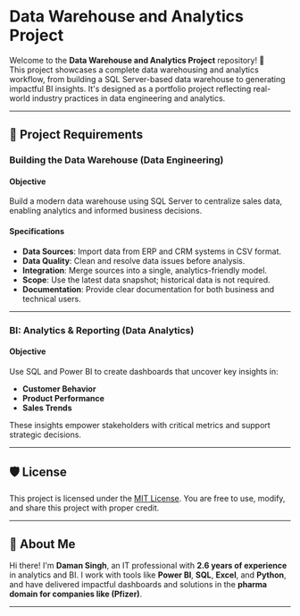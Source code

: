 # Data Warehouse and Analytics Project

Welcome to the **Data Warehouse and Analytics Project** repository! 🚀  
This project showcases a complete data warehousing and analytics workflow, from building a SQL Server-based data warehouse to generating impactful BI insights. It's designed as a portfolio project reflecting real-world industry practices in data engineering and analytics.

---

## 📌 Project Requirements

### Building the Data Warehouse (Data Engineering)

#### Objective
Build a modern data warehouse using SQL Server to centralize sales data, enabling analytics and informed business decisions.

#### Specifications
- **Data Sources**: Import data from ERP and CRM systems in CSV format.
- **Data Quality**: Clean and resolve data issues before analysis.
- **Integration**: Merge sources into a single, analytics-friendly model.
- **Scope**: Use the latest data snapshot; historical data is not required.
- **Documentation**: Provide clear documentation for both business and technical users.

---

### BI: Analytics & Reporting (Data Analytics)

#### Objective
Use SQL and Power BI to create dashboards that uncover key insights in:

- **Customer Behavior**
- **Product Performance**
- **Sales Trends**

These insights empower stakeholders with critical metrics and support strategic decisions.

---

## 🛡️ License

This project is licensed under the [MIT License](LICENSE). You are free to use, modify, and share this project with proper credit.

---

## 🌟 About Me

Hi there! I'm **Daman Singh**, an IT professional with **2.6 years of experience** in analytics and BI. I work with tools like **Power BI**, **SQL**, **Excel**, and **Python**, and have delivered impactful dashboards and solutions in the **pharma domain for companies like (Pfizer)**.  


---

